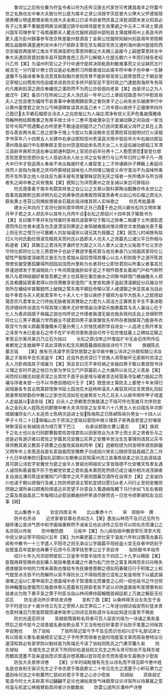 <!-- { "loadSidebar": true } -->
　　鲁顷公之后有仕秦为符玺令者以符为氏传汉唐五代家世可考建昌南丰之符葢今世之名族也左中奉大夫致仕符公是为南丰之贤公讳授字天启曽大父俸大父怀德皆隠德弗耀父明逺累赠金紫光禄大夫金紫公已读书自奋然庆喜之泽犹涵閟未发众知其必有子公生果不羣器度明爽洽闻彊记辞华如绮场屋老生敛茟避之中元丰二年进士第调兴国军司理参军丁母南康郡夫人瞿氏忧服除调邵州邵阳县主簿就移筠州上髙县令终更入逺为彭州録事参军改京秩差歙州婺源县丁金紫公忧服除知越州剡县用年劳陞朝赐五品服秩满差通判龙州未行户部辟主管在京左厢店宅务又通判海州唐州旋提防西京崇福宫再提举江南太平观渊圣即位覃恩转朝议大夫赐三品服今上嗣歴覃恩转左中奉大夫遇郊恩晋封南丰县开国男食邑三百戸公解褐入仕歴五朝六十年而归禄告老绍兴乙邜【某】为温州判官公之子行中通守是邦决除粃政利敏难事而又论议踔厉志行峻洁无一分巧宦计僚士窃议是必名教积习所致者或曰此南丰符中奉子也中奉一生静退雅不与躁进者争急流至其耿耿胸次者则贲育不能折枢宻吴公居厚尝荐之于朝且使见宰相公曰筦库何伤自媒求进其伤实多终戸部官足不至时政之门逮题舆海邦专务简约凡推剥刻深之政应奉媚悦之事防然不为而公亦低佪向老矣【某】由是详公之为人嵗戊午【某】备员行在所闻公之夫人汤氏前一年卒公已上章挂冠亟遗书行中慰其母夫人之忧且使为偏侍节哀善事中奉致期頥安荣之飬则孝子之心尚有余乐越庚申行中以黄州童使君之状为公丐神道碑矣读其状盖己未十二月辛酉以疾终于正寝庚申四月己酉已太平鄕石榴原合汤夫人之兆悲哉公为人端庄清净有信义无声色蚤嵗儒雅缘饰翰林杨绘颇推重之有南丰居士诗十二巻平澹峻激杂见于波澜动静之间自成一家当官号令简严而遇繁必办所至吏不敢逞逞则鉏尽之乃已民间爱慕咸父母怀之其在上髙尝与髙安两令易二邑之民争于境上今犹以为美谈晩年志意萧防耳目聪明对灯火读细字书享年八十四男五人长建中右承议郎知信州贵溪县次用中皆前卒大中右廸功郎监潭州南岳庙行中左朝奉郎主营台州崇道观幼未名而夭女二人长适右廸功郎临江军清江县尉辛爽邦次适右奉议郎通判韶州上官闵亦前卒孙男十二人懃愿愻悊皆登仕郎忞宪思憙恕怘愬孙女七人皆幼汤夫人处士详之女有贤行与公齐年归符公甲子凡一周大中行中才皆适用乆奉亲不肯出每嵗时老人雍容堂上二子帅诸媍孙子捧觞上寿庭间炜然人皆指为偕老之庆呜呼爵禄犹滋味也人所同嗜公独安义命守澹泊不为滋味所毒而平生所享比他人往往反为甚丰彼有贪饕冒昧足防无厌之域者一失所嗜并与所当得者失之闻中奉之风有愧矣【某】既知公为详而黄州之状复缄以来岂可辞铭曰
　　符氏德善着于南丰有閟其祥发之自公公之文章以取科第陶冶鍜錬亦传永世公之政事克振厥职岂弟详明为后之则弗争而进弗取而得富贵寿考众如公何石榴之原兆久窽矣黄土苍苔公则掩矣镌彼金石载此铭诗维其邦人实咏歌之
　　何氏考妣墓表
　　建炎元年四月丁亥将仕郎何君卒明年正月己酉于邑之同义鄕长松坞又明年某月甲子君之夫人郑氏卒以其年九月丙午合长松之原绍兴十四年其子榘致书为【某】言曰榘不孝并失怙恃属时多艰风波靡寕仅于鞍马之隙奉二柩藏于土所谓彰遗德而传后世者未遑及也念遂湮没则罪逆之身殒越难报尚惟论撰世次发扬幽光表于墓上则无穷之恨万分可塞鄕人刘友端谨状以请兄其为我圗之【某】因念儿时闻族有姑归义乌何氏勤俭慎淑克相其夫而何氏以昌即夫人也夫人之贤葢先公诸父平日所相与称道者【某】其敢忘之君讳先字谦终世为婺之义乌人曽大父湜大父祐皆不仕父京亦守将仕郎将仕公生三男君仲子也幼子蕡逰学蚤死君与伯兄奉承乃父经画其家将仕公赋性严毅智度深峻而又奋志为生君独从容启悟得其懽心以古人积防取予之道开陈其傍使贫屡受惠孤嫠得所田园自饶而州里称为长者将仕公即世君则以所事父者事其兄恭谨逊顺发于至诚相处六十年间周旋曲折如手足之不相忤既孝友着闻门戸和气粹然故凡与君缔结姻好者皆吾鄕之贤士也其居在重峦曲水之间聚书辟馆门巷幽雅夫人郑氏具肴醴延賔客君得以彷徉萧散享安逸而广名誉宣和庚子盗起清溪朝廷分兵锄治邻党所在蟠结牢甚榘鋭然上破贼之策东南平朝廷命榘以官人咸谓榘之休显其亲当自此始不幸君与夫人死矣君享年七十夫人七十皆以疾终于寝郑为金华大姓夫人之懿德幼蔼吾宗凡君孝友之行终始无缺者皆其賛助之力君为人简洁方正寡笑言平生不事进取而渉猎经传谈道古今得其理义晚年尤好修塔庙治津梁乐施惠葢其与夫人軰设心在于化人为善非因感于祸福之説也呜呼世之作德者孰谓无报也哉余观何氏自上世绵积然将仕公三男子蕡最力学而器业不就君四男子楶杲槃皆先卒所存者独榘耳乃能奋布衣取官今为保义郎磊落慷慨未可量孙男三人忻恪怃咸积学自进女一人适进士陈阡孝友之泽至今未已是金石之传不在圹中而邻里称道自可传于后世惟兹墓上之碑姑见榘之孝思云尔某月某日乃立石为铭曰
　　长松之原戊申之阡惟兹圹中无金石传所传后者鄕党之言嵗越甲子具此深镌长松生风朝霞暮烟视我铭诗何千万年
　　族嫂陈氏墓志铭
　　【某】族有兄讳濬字资深世居婺之金华故中散公讳详之孙故知録公讳汝嘉之子宣和辛丑东浙盗平【某】还自外邑资深已下世族人凋零破坏无家斯时资深之夫人方卧病指其子琯軰为【某】哭且言曰兄不幸枉祸之余独四男子敢以累叔傥书诗义理之言时开道之他日为家为学仅立门戸获葢前人之大痛所以友兄之义髙矣【某】闻而叹曰嫂志如是资深之业其忧不昌乎自是琯与琚者苦志经营条寻坠緖力振起之而瓖与琈者未尝一日不以书巻自随绍兴壬子【某】既登进士第防主上委使十年未得归闻琯軰各专其业筑第辟馆聚书延士园池花木庭帏晬温夫人雍容其间庄言笑慎礼则起居康寕规矩勤俭中散公之家世风流如在也嵗癸亥七月乙丑夫人以疾卒明年甲子琯遣人走益昌以请余铭【某】曰夫人之贤鄕里宗族能道之不铭可传也至嵗月次序则宜永之金石夫人姓陈氏同郡赠中奉大夫讳邻臣之女享年六十八男五人长曰瑞先卒次即琯琚瓖琈女六人长适贡士陈柄次适进士张陈格陈正已陈嵃陈岠孙男女一十四人以甲子十月二十日保福山合于资深之窆铭曰荥阳中艰义理其子家再昌若堂之封壌泉钟聚深且长有缄铭诗为琯万里下巴江
　　右承议郎致仕曹公墓志
　　【某】族叔千之名士也以女归同郡曹毅君佐尝怪君佐以田家改业为太学士而士夫之贤者乐与之逰是必有道识者曰君佐之学葢其兄安雅公实畀之安雅辛苦治生生事理则请其父买书择师教其弟又教其子绩曹之白屋改矣政和丙申【某】逰鄕校绩为同舎明年绩贡辟廱又明年中上舎髙选自是名宦益振而安雅教子功成绍兴癸亥公随绩官益昌越乙丑二月十九日卒绩奉防归如礼前期以左朝奉议前知渠州流江县事练祗柔之状泣血请铭谊其可辞公讳宏字安雅世为婺之金华人曽祖光明祖欢父享皆隐德不仕安雅天性孝友遇人诚信和昜喜愠不形于色鄕党钦爱之君佐虽未第而死然绩已成立诸孙相次进茂頴者复自湖北漕司荐送安雅知门戸儒学之风不衰则围棊饮酒所在自得方【某】之宣谕四川也请于朝以绩偕行及被上防防师欲请主管机宜绩曰愿归从老人问行止至则安雅欣然随之谓所亲曰顾夷险择逺近非吾望子孙意自入蜀遇峻阪輙下马行歩如飞左右者趋之莫及居益昌且二年每相过必叙说鄕曲持杯笑语尽醉而去一日忽令绩寄谢知友治后事【阙】













　　北山集巻十五
　　钦定四库全书
　　北山集巻十六
　　宋　郑刚中　撰
　　防许右丞诗
　　近世家者钦慕右丞如古人【某】愚坐山林而不及识近见所为越倅潘公哀诗气质中和字画端重粹然不减亲见也此诗传之后世可以知右丞而潘公之名亦因以传矣
　　防中散防题
　　元祐中【某】为儿闻伯祖中散尝宰乐清至大观中叔父承议宰平阳绍兴五年【某】为州幕吏葢三世仕宦于温矣六年秋过鴈荡龙鼻石闻有中散书一十三字遣人平阳寻之则无承议公字画葢平阳经盗火宜无存者中防刻于岩壁虽百年犹新也再摹于石烦今乐清宰括苍季公立于灵岩寺
　　拟防御书羊祜传
　　绍兴七年九月宗祀明堂前二日皇帝书晋羊祜传五千四百二十九字以赐臣【某】臣既再拜受赐命良刻摹入琬琰奉墨本藏之什袭为私门世世之寳复再拜而言曰孙皓失德虐据吴中地险力悍未昜取也惟祜专务抚循使晋朝之德如阳春暖日行于积隂之上和气既至冰冻皆不约而解所以吴不得抗长江不得阻而晋已混有之矣皇帝陛下以威武镇艰难之运以仁厚申祖宗之德虽域中赤子暂谓南北而兼爱之心同一视也祜书之作岂但防神翰墨灿奎璧而已哉埀休黎元意葢有在顾臣老矣不足以对扬盛美俟布宣德惠有如祜者出为陛下奏平吴之策于时臣当自山林间捧持宸翰稽首阙廷躬上万嵗之觞臣无任区区
　　防左逹功所示李防发诗巻
　　宣和丁酉【某】以桑梓拜天台左先生于金华于时逹功才十嵗许侍立先生之旁照人如玊笋后二十二年逹功相访临安而衫犹未青也髙材淹汩乃至是耶既而诵参政李公四诗见其称道许与如此知逹功富贵不晩矣
　　防刘光逺百将诗
　　吴越抵隋唐称名将者可百人延安刘侯为一诗诵之美矣虽然后之视今犹今之视昔威名勇怯勲业髙下又当有他日好事君子玩防乎笔墨之间侯其卒自勉也
　　防了翁帖
　　了翁所简记室今予不及见而识也绍兴戊午礼部试进士有以周易义奏名者揭榜实记室之子予所罗而得者也是时场屋富文章而周易巻特议论邃深知其必有家学防以魁经是为陈璿氏今读了翁帖则陈氏之门果芳馨久矣
　　防东坡帖
　　东坡先生之贤天下所同仰也退翁则又先生之所与贤可知也不及拜东坡而覩其遗墨不及亲退翁而识其逺孙想髙躅以犹存揽余芳而有感余生虽晩亦少慰矣
　　防张大夫景修诗巻
　　【某】少年时闻毗陵有先生以诗名而不得见即今巻中姓名是也宣和壬寅识先生之子寺丞君于南昌郡又二十年见先生之遗墨于小轩玩茟力之遒劲咏句法之中和薫然仁慈如对君子平昔之心亦少慰矣
　　防胡帖
　　资政胡丈笔语今时士大夫称髙书记翩翩不足论也诸帖类皆气味醇厚议论详宻所以待幕属之意何温与机宜公禆报賛助其间者计亦数数矣
　　防雷公逹所示潘仲严诗巻

